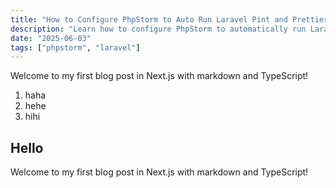 ```yaml
---
title: "How to Configure PhpStorm to Auto Run Laravel Pint and Prettier on Save"
description: "Learn how to configure PhpStorm to automatically run Laravel Pint and Prettier every time you save a file. Boost your code quality and development efficiency with this step-by-step guide."
date: "2025-06-03"
tags: ["phpstorm", "laravel"]
---
```


Welcome to my first blog post in Next.js with markdown and TypeScript!

1. haha
2. hehe
3. hihi

## Hello

Welcome to my first blog post in Next.js with markdown and TypeScript!
